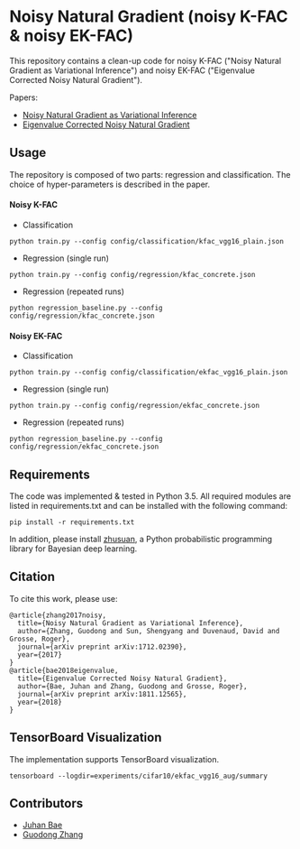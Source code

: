 # Noisy Natural Gradient (noisy K-FAC & noisy EK-FAC)
This repository contains a clean-up code for noisy K-FAC ("Noisy Natural Gradient as Variational Inference") and noisy EK-FAC ("Eigenvalue Corrected Noisy Natural Gradient").
 
Papers: 
- [Noisy Natural Gradient as Variational Inference](https://arxiv.org/pdf/1712.02390.pdf)
- [Eigenvalue Corrected Noisy Natural Gradient](https://arxiv.org/pdf/1811.12565.pdf)

## Usage
The repository is composed of two parts: regression and classification. The choice of hyper-parameters is described in the paper.

#### Noisy K-FAC
- Classification
```
python train.py --config config/classification/kfac_vgg16_plain.json
```

- Regression (single run)
```
python train.py --config config/regression/kfac_concrete.json
```

- Regression (repeated runs)
```
python regression_baseline.py --config config/regression/kfac_concrete.json
```

#### Noisy EK-FAC
- Classification
```
python train.py --config config/classification/ekfac_vgg16_plain.json
```

- Regression (single run)
```
python train.py --config config/regression/ekfac_concrete.json
```

- Regression (repeated runs)
```
python regression_baseline.py --config config/regression/ekfac_concrete.json
```

## Requirements
The code was implemented & tested in Python 3.5. All required modules are listed in requirements.txt and can be installed with the following command:
```
pip install -r requirements.txt
```
In addition, please install [zhusuan](https://github.com/thu-ml/zhusuan), a Python probabilistic programming library for Bayesian deep learning.

## Citation
To cite this work, please use:
```
@article{zhang2017noisy,
  title={Noisy Natural Gradient as Variational Inference},
  author={Zhang, Guodong and Sun, Shengyang and Duvenaud, David and Grosse, Roger},
  journal={arXiv preprint arXiv:1712.02390},
  year={2017}
}
@article{bae2018eigenvalue,
  title={Eigenvalue Corrected Noisy Natural Gradient},
  author={Bae, Juhan and Zhang, Guodong and Grosse, Roger},
  journal={arXiv preprint arXiv:1811.12565},
  year={2018}
}
```

## TensorBoard Visualization
The implementation supports TensorBoard visualization.
```
tensorboard --logdir=experiments/cifar10/ekfac_vgg16_aug/summary
```

## Contributors
- [Juhan Bae](https://github.com/pomonam)
- [Guodong Zhang](https://github.com/gd-zhang)
